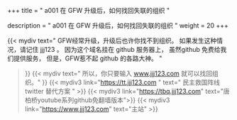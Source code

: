 +++
title = " a001 在 GFW 升级后，如何找回失联的组织 "

description = " a001 在 GFW 升级后，如何找回失联的组织 "
weight = 20
+++


{{< mydiv 
text=" GFW经常升级，升级后也许你找不到组织。 如果发生这种情况，请记住 jjj123 。 因为这个域名挂在 github 服务器上， 虽然github 免费给我们提供服务， 但是，GFW惹不起 github 的各路大神。 "
>}}
{{< mydiv 
text=" 所以，你只要输入 www.jjj123.com 就可以找回组织。"
>}}
{{< mydiv3 link="https://tt.jjj123.com " text=" 民主救国阵线twitter 替代方案 " >}}
{{< mydiv3 link="https://tbq.jjj123.com" text="唐柏桥youtube系列github免翻墙版本">}}
{{< mydiv3 link="https://www.jjj123.com" text="主站" >}}

